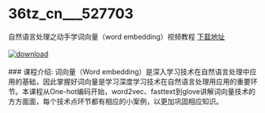 # 36tz_cn___527703
自然语言处理之动手学词向量（word embedding）视频教程
[下载地址](http://www.36tz.cn/article/527703 "下载地址")
<br/></br>[![download](http://36tz.cn/muke_img/2019_10_356-14-300x167.jpg "下载地址")](http://www.36tz.cn/article/527703 "下载地址")
<br/></br>### 课程介绍:
词向量（Word embedding）是深入学习技术在自然语言处理中应用的基础，因此掌握好词向量是学习深度学习技术在自然语言处理用应用的重要环节。本课程从One-hot编码开始，word2vec、fasttext到glove讲解词向量技术的方方面面，每个技术点环节都有相应的小案例，以更加巩固相应知识。


